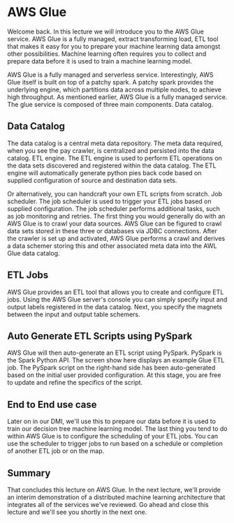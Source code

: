 # AWS Glue

Welcome back. In this lecture we will introduce you to the AWS Glue service. AWS Glue is a fully managed, extract transforming load, ETL tool that makes it easy for you to prepare your machine learning data amongst other possibilities. Machine learning often requires you to collect and prepare data before it is used to train a machine learning model.

AWS Glue is a fully managed and serverless service. Interestingly, AWS Glue itself is built on top of a patchy spark. A patchy spark provides the underlying engine, which partitions data across multiple nodes, to achieve high throughput. As mentioned earlier, AWS Glue is a fully managed service. The glue service is composed of three main components. Data catalog.

## Data Catalog

The data catalog is a central meta data repository. The meta data required, when you see the pay crawler, is centralized and persisted into the data catalog. ETL engine. The ETL engine is used to perform ETL operations on the data sets discovered and registered within the data catalog. The ETL engine will automatically generate python pies back code based on supplied configuration of source and destination data sets.

Or alternatively, you can handcraft your own ETL scripts from scratch. Job scheduler. The job scheduler is used to trigger your ETL jobs based on supplied configuration. The job scheduler performs additional tasks, such as job monitoring and retries. The first thing you would generally do with an AWS Glue is to crawl your data sources. AWS Glue can be figured to crawl data sets stored in these three or databases via JDBC connections. After the crawler is set up and activated, AWS Glue performs a crawl and derives a data schemer storing this and other associated meta data into the AWL Glue data catalog.

## ETL Jobs

AWS Glue provides an ETL tool that allows you to create and configure ETL jobs. Using the AWS Glue server's console you can simply specify input and output labels registered in the data catalog. Next, you specify the magnets between the input and output table schemers.


## Auto Generate ETL Scripts using PySpark

AWS Glue will then auto-generate an ETL script using PySpark. PySpark is the Spark Python API. The screen show here displays an example Glue ETL job. The PySpark script on the right-hand side has been auto-generated based on the initial user provided configuration. At this stage, you are free to update and refine the specifics of the script.

## End to End use case

Later on in our DMI, we'll use this to prepare our data before it is used to train our decision tree machine learning model. The last thing you tend to do within AWS Glue is to configure the scheduling of your ETL jobs. You can use the scheduler to trigger jobs to run based on a schedule or completion of another ETL job or on the map.

## Summary

That concludes this lecture on AWS Glue. In the next lecture, we'll provide an interim demonstration of a distributed machine learning architecture that integrates all of the services we've reviewed. Go ahead and close this lecture and we'll see you shortly in the next one.